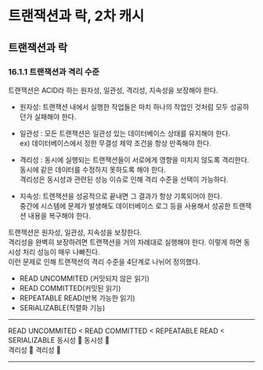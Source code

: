 # 트랜잭션과 락, 2차 캐시

## 트랜잭션과 락

### 16.1.1 트랜잭션과 격리 수준
트랜잭션은 ACID라 하는 원자성, 일관성, 격리성, 지속성을 보장해야 한다.

* 원자성: 트랜잭션 내에서 실행한 작업들은 마치 하나의 작업인 것처럼 모두 성공하던가 실패해야 한다.

* 일관성 : 모든 트랜잭션은 일관성 있는 데이터베이스 상태를 유지해야 한다.
<br> ex) 데이터베이스에서 정한 무결성 제약 조건을 항상 만족해야 한다.

* 격리성 : 동시에 실행되는 트랜잭션들이 서로에게 영향을 미치지 않도록 격리한다.
<br> 동시에 같은 데이터를 수정하지 못하도록 해야 한다.
<br> 격리성은 동시성과 관련된 성능 이슈로 인해 격리 수준을 선택이 가능하다.

* 지속성: 트랜잭션을 성공적으로 끝내면 그 결과가 항상 기록되어야 한다.
<br> 중간에 시스템에 문제가 발생해도 데이터베이스 로그 등을 사용해서 성공한 트랜잭션 내용을 복구해야 한다.

트랜잭션은 원자성, 일관성, 지속성을 보장한다. <br>
격리성을 완벽히 보장하려면 트랜잭션을 거의 차례대로 실행해야 한다. 이렇게 하면 동시성 처리 성능이 매우 나빠진다. <br>
이런 문제로 인해 트랜잭션의 격리 수준을 4단계로 나뉘어 정의했다.

* READ UNCOMMITED (커밋되지 않은 읽기)
* READ COMMITTED(커밋된 읽기)
* REPEATABLE READ(반복 가능한 읽기)
* SERIALIZABLE(직렬화 기능)

***
READ UNCOMMITED < READ COMMITTED < REPEATABLE READ < SERIALIZABLE
동시성 🔺                                                   동시성 🔻 <br>
격리성 🔻                                                   격리성 🔺
***


